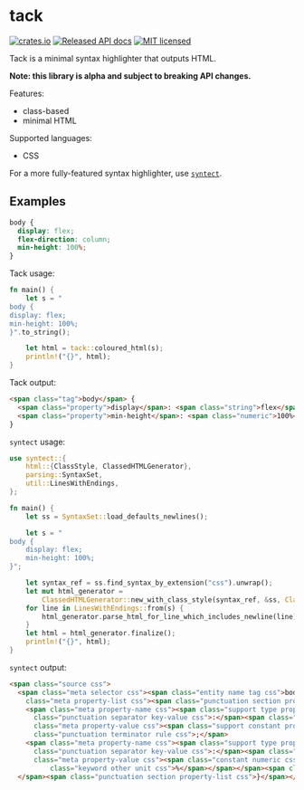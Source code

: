 # tack

[![crates.io](https://img.shields.io/crates/v/tack.svg)](https://crates.io/crates/tack)
[![Released API docs](https://docs.rs/tack/badge.svg)](https://docs.rs/tack)
[![MIT licensed](https://img.shields.io/badge/license-MIT-blue.svg)](./LICENSE)

Tack is a minimal syntax highlighter that outputs HTML.

**Note: this library is alpha and subject to breaking API changes.** 


Features:
 - class-based
 - minimal HTML

Supported languages:
 - CSS

 For a more fully-featured syntax highlighter, use [`syntect`](https://github.com/trishume/syntect).


## Examples

```css
body {
  display: flex;
  flex-direction: column;
  min-height: 100%;
}
```

Tack usage:
```rust
fn main() {
    let s = "
body {
display: flex;
min-height: 100%;
}".to_string();

    let html = tack::coloured_html(s);
    println!("{}", html);
}
```

Tack output:
```html
<span class="tag">body</span> {
  <span class="property">display</span>: <span class="string">flex</span>;
  <span class="property">min-height</span>: <span class="numeric">100%</span>;
}
```

`syntect` usage:
```rust
use syntect::{
    html::{ClassStyle, ClassedHTMLGenerator},
    parsing::SyntaxSet,
    util::LinesWithEndings,
};

fn main() {
    let ss = SyntaxSet::load_defaults_newlines();

    let s = "
body {
    display: flex;
    min-height: 100%;
}";

    let syntax_ref = ss.find_syntax_by_extension("css").unwrap();
    let mut html_generator =
        ClassedHTMLGenerator::new_with_class_style(syntax_ref, &ss, ClassStyle::Spaced);
    for line in LinesWithEndings::from(s) {
        html_generator.parse_html_for_line_which_includes_newline(line);
    }
    let html = html_generator.finalize();
    println!("{}", html);
}
```

`syntect` output:
```html
<span class="source css">
  <span class="meta selector css"><span class="entity name tag css">body</span> </span><span
    class="meta property-list css"><span class="punctuation section property-list css">{</span>
    <span class="meta property-name css"><span class="support type property-name css">display</span></span><span
      class="punctuation separator key-value css">:</span><span class="meta property-value css"> </span><span
      class="meta property-value css"><span class="support constant property-value css">flex</span></span><span
      class="punctuation terminator rule css">;</span>
    <span class="meta property-name css"><span class="support type property-name css">min-height</span></span><span
      class="punctuation separator key-value css">:</span><span class="meta property-value css"> </span><span
      class="meta property-value css"><span class="constant numeric css">100<span
          class="keyword other unit css">%</span></span></span><span class="punctuation terminator rule css">;</span>
  </span><span class="punctuation section property-list css">}</span></span>
```


